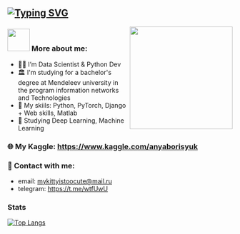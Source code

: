 ## [![Typing SVG](https://readme-typing-svg.herokuapp.com?font=Raleway&pause=1000&color=bd86f0&width=435&lines=Anna+Borisyuk)](https://git.io/typing-svg)
<img align='right' src="https://camo.githubusercontent.com/bc5c77acb656737f31a814e6b1406b4a7d6561bf910db19b23ae228aa6aa6f6c/68747470733a2f2f6d656469612e67697068792e636f6d2f6d656469612f6457784f33364a7a643662545374356449592f67697068792e676966" width="230">

### <img src="https://media.giphy.com/media/VgCDAzcKvsR6OM0uWg/giphy.gif" width="50"> More about me:
- 👩‍💻 I’m Data Scientist & Python Dev <br>
- 🏛️ I'm studying for a bachelor's degree at Mendeleev university in the program information networks and Technologies<br>
- 👾 My skiils: Python, PyTorch, Django + Web skills, Matlab<br>
- 🤖 Studying Deep Learning, Machine Learning <br>

### 🌐 My Kaggle: https://www.kaggle.com/anyaborisyuk

### 💌 Contact with me:
- email: mykittyistoocute@mail.ru
- telegram: https://t.me/wtfUwU

### Stats
[![Top Langs](https://github-readme-stats.vercel.app/api/top-langs/?username=Anya-wUw&layout=compact)](https://github.com/Anya-wUw/github-readme-stats)
